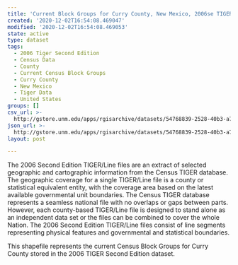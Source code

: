 ```yaml
---
title: 'Current Block Groups for Curry County, New Mexico, 2006se TIGER'
created: '2020-12-02T16:54:08.469047'
modified: '2020-12-02T16:54:08.469053'
state: active
type: dataset
tags:
  - 2006 Tiger Second Edition
  - Census Data
  - County
  - Current Census Block Groups
  - Curry County
  - New Mexico
  - Tiger Data
  - United States
groups: []
csv_url: >-
  http://gstore.unm.edu/apps/rgisarchive/datasets/54768839-2528-40b3-a7ff-bccab434a81d/tgr2006se_curr_grpcu.derived.csv
json_url: >-
  http://gstore.unm.edu/apps/rgisarchive/datasets/54768839-2528-40b3-a7ff-bccab434a81d/tgr2006se_curr_grpcu.derived.json
layout: post

---
```

The 2006 Second Edition TIGER/Line files are an extract of selected geographic and cartographic information from the Census TIGER database.  The geographic coverage for a single TIGER/Line file is a county or statistical equivalent entity, with the coverage area based on the latest available governmental unit boundaries. The Census TIGER database represents a seamless national file with no overlaps or gaps between parts.  However, each county-based TIGER/Line file is designed to stand alone as an independent data set or the files can be combined to cover the whole Nation.  The 2006 Second Edition  TIGER/Line files consist of line segments representing physical features and governmental and statistical boundaries.  

This shapefile represents the current Census Block Groups for Curry County stored in the 2006 TIGER Second Edition dataset.
